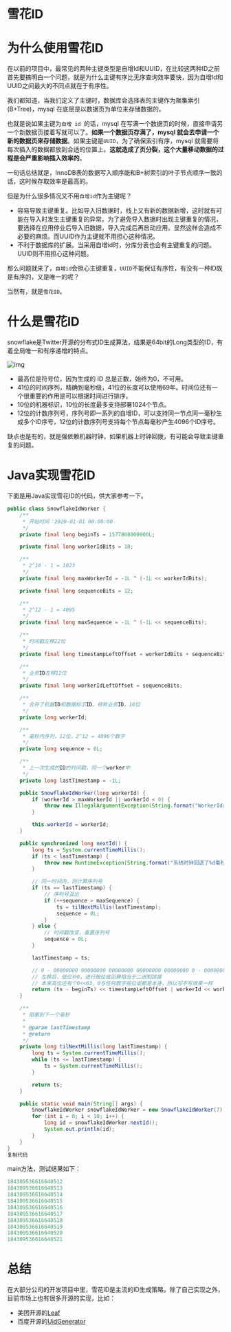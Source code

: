 # 雪花ID

# 为什么使用雪花ID

在以前的项目中，最常见的两种主键类型是自增Id和UUID，在比较这两种ID之前首先要搞明白一个问题，就是为什么主键有序比无序查询效率要快，因为自增Id和UUID之间最大的不同点就在于有序性。

我们都知道，当我们定义了主键时，数据库会选择表的主键作为聚集索引(B+Tree)，mysql 在底层是以数据页为单位来存储数据的。

也就是说如果主键为`自增 id `的话，mysql 在写满一个数据页的时候，直接申请另一个新数据页接着写就可以了。**如果一个数据页存满了，mysql 就会去申请一个新的数据页来存储数据**。如果主键是`UUID`，为了确保索引有序，mysql 就需要将每次插入的数据都放到合适的位置上。**这就造成了页分裂，这个大量移动数据的过程是会严重影响插入效率的**。

一句话总结就是，InnoDB表的数据写入顺序能和B+树索引的叶子节点顺序一致的话，这时候存取效率是最高的。

但是为什么很多情况又不用`自增id`作为主键呢？

- 容易导致主键重复。比如导入旧数据时，线上又有新的数据新增，这时就有可能在导入时发生主键重复的异常。为了避免导入数据时出现主键重复的情况，要选择在应用停业后导入旧数据，导入完成后再启动应用。显然这样会造成不必要的麻烦。而UUID作为主键就不用担心这种情况。
- 不利于数据库的扩展。当采用自增id时，分库分表也会有主键重复的问题。UUID则不用担心这种问题。

那么问题就来了，`自增id`会担心主键重复，`UUID`不能保证有序性，有没有一种ID既是有序的，又是唯一的呢？

当然有，就是`雪花ID`。

# 什么是雪花ID

snowflake是Twitter开源的分布式ID生成算法，结果是64bit的Long类型的ID，有着全局唯一和有序递增的特点。

![img](https://p3-juejin.byteimg.com/tos-cn-i-k3u1fbpfcp/0ae4573cde6340b6b10abe7c6d4d29db~tplv-k3u1fbpfcp-zoom-1.image)

- 最高位是符号位，因为生成的 ID 总是正数，始终为0，不可用。
- 41位的时间序列，精确到毫秒级，41位的长度可以使用69年。时间位还有一个很重要的作用是可以根据时间进行排序。
- 10位的机器标识，10位的长度最多支持部署1024个节点。
- 12位的计数序列号，序列号即一系列的自增ID，可以支持同一节点同一毫秒生成多个ID序号，12位的计数序列号支持每个节点每毫秒产生4096个ID序号。

缺点也是有的，就是强依赖机器时钟，如果机器上时钟回拨，有可能会导致主键重复的问题。

# Java实现雪花ID

下面是用Java实现雪花ID的代码，供大家参考一下。

```java
public class SnowflakeIdWorker {
    /**
     * 开始时间：2020-01-01 00:00:00
     */
    private final long beginTs = 1577808000000L;

    private final long workerIdBits = 10;

    /**
     * 2^10 - 1 = 1023
     */
    private final long maxWorkerId = -1L ^ (-1L << workerIdBits);

    private final long sequenceBits = 12;

    /**
     * 2^12 - 1 = 4095
     */
    private final long maxSequence = -1L ^ (-1L << sequenceBits);

    /**
     * 时间戳左移22位
     */
    private final long timestampLeftOffset = workerIdBits + sequenceBits;

    /**
     * 业务ID左移12位
     */
    private final long workerIdLeftOffset = sequenceBits;

    /**
     * 合并了机器ID和数据标示ID，统称业务ID，10位
     */
    private long workerId;

    /**
     * 毫秒内序列，12位，2^12 = 4096个数字
     */
    private long sequence = 0L;

    /**
     * 上一次生成的ID的时间戳，同一个worker中
     */
    private long lastTimestamp = -1L;

    public SnowflakeIdWorker(long workerId) {
        if (workerId > maxWorkerId || workerId < 0) {
            throw new IllegalArgumentException(String.format("WorkerId必须大于或等于0且小于或等于%d", maxWorkerId));
        }

        this.workerId = workerId;
    }

    public synchronized long nextId() {
        long ts = System.currentTimeMillis();
        if (ts < lastTimestamp) {
            throw new RuntimeException(String.format("系统时钟回退了%d毫秒", (lastTimestamp - ts)));
        }

        // 同一时间内，则计算序列号
        if (ts == lastTimestamp) {
            // 序列号溢出
            if (++sequence > maxSequence) {
                ts = tilNextMillis(lastTimestamp);
                sequence = 0L;
            }
        } else {
            // 时间戳改变，重置序列号
            sequence = 0L;
        }

        lastTimestamp = ts;

        // 0 - 00000000 00000000 00000000 00000000 00000000 0 - 00000000 00 - 00000000 0000
        // 左移后，低位补0，进行按位或运算相当于二进制拼接
        // 本来高位还有个0<<63，0与任何数字按位或都是本身，所以写不写效果一样
        return (ts - beginTs) << timestampLeftOffset | workerId << workerIdLeftOffset | sequence;
    }

    /**
     * 阻塞到下一个毫秒
     *
     * @param lastTimestamp
     * @return
     */
    private long tilNextMillis(long lastTimestamp) {
        long ts = System.currentTimeMillis();
        while (ts <= lastTimestamp) {
            ts = System.currentTimeMillis();
        }

        return ts;
    }

    public static void main(String[] args) {
        SnowflakeIdWorker snowflakeIdWorker = new SnowflakeIdWorker(7);
        for (int i = 0; i < 10; i++) {
            long id = snowflakeIdWorker.nextId();
            System.out.println(id);
        }
    }
}
复制代码
```

main方法，测试结果如下：

```java
184309536616640512
184309536616640513
184309536616640514
184309536616640515
184309536616640516
184309536616640517
184309536616640518
184309536616640519
184309536616640520
184309536616640521
```

# 总结

在大部分公司的开发项目中里，雪花ID是主流的ID生成策略，除了自己实现之外，目前市场上也有很多开源的实现，比如：

- 美团开源的[Leaf](https://github.com/Meituan-Dianping/Leaf)
- 百度开源的[UidGenerator](https://github.com/baidu/uid-generator)